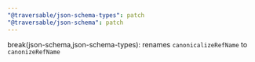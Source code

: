 ```yaml
---
"@traversable/json-schema-types": patch
"@traversable/json-schema": patch
---
```


break(json-schema,json-schema-types): renames `canonicalizeRefName` to `canonizeRefName`
